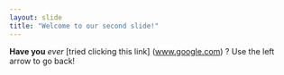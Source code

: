 ```yaml
---
layout: slide
title: "Welcome to our second slide!"
---
```

**Have you** *ever* [tried clicking this link] (www.google.com) ?
Use the left arrow to go back!
